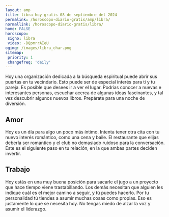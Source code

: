 ```yaml
---
layout: amp
title: libra hoy gratis 08 de septiembre del 2024 
permalink: /horoscopo-diario-gratis/amp/libra/
normallink: /horoscopo-diario-gratis/libra/
home: FALSE
horoscopo:
 signo: libra
 video: -DQpmrrAIeU
ogimg: /images/libra_char.png
sitemap:
 priority: 1
 changefreq: 'daily'
---
```



Hoy una organización dedicada a la búsqueda espiritual puede abrir sus puertas en tu vecindario. Esto puede ser de especial interés para ti y tu pareja. Es posible que desees ir a ver el lugar. Podrías conocer a nuevas e interesantes personas, escuchar acerca de algunas ideas fascinantes, y tal vez descubrir algunos nuevos libros. Prepárate para una noche de diversión.

## Amor

Hoy es un día para algo un poco más íntimo. Intenta tener otra cita con tu nuevo interés romántico, como una cena y baile. El restaurante que elijas debería ser romántico y el club no demasiado ruidoso para la conversación. Este es el siguiente paso en tu relación, en la que ambas partes deciden invertir.

## Trabajo

Hoy estás en una muy buena posición para sacarle el jugo a un proyecto que hace tiempo viene trastabillando. Los demás necesitan que alguien les indique cuál es el mejor camino a seguir, y tú puedes hacerlo. Por tu personalidad tú tiendes a asumir muchas cosas como propias. Eso es justamente lo que se necesita hoy. No tengas miedo de alzar la voz y asumir el liderazgo.
